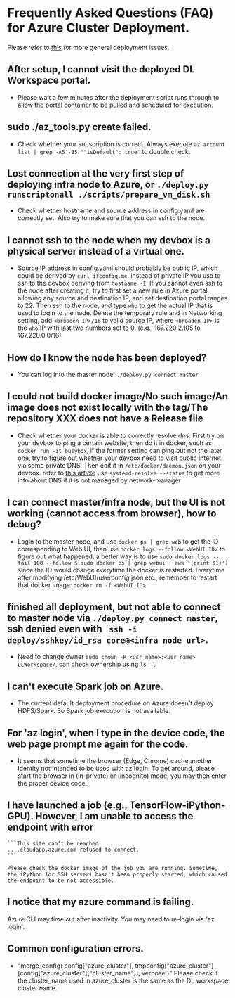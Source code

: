 # Frequently Asked Questions (FAQ) for Azure Cluster Deployment. 

Please refer to [this](../knownissues/Readme.md) for more general deployment issues. 

## After setup, I cannot visit the deployed DL Workspace portal. 

* Please wait a few minutes after the deployment script runs through to allow the portal container to be pulled and scheduled for execution. 

## sudo ./az_tools.py create failed.

* Check whether your subscription is correct. Always execute ```az account list | grep -A5 -B5 '"isDefault": true'``` to double check.

## Lost connection at the very first step of deploying infra node to Azure, or ```./deploy.py runscriptonall ./scripts/prepare_vm_disk.sh```

* Check whether hostname and source address in config.yaml are correctly set. Also try to make sure that you can ssh to the node.

## I cannot ssh to the node when my devbox is a physical server instead of a virtual one.

* Source IP address in config.yaml should probably be public IP, which could be derived by ```curl ifconfig.me```, instead of private IP you use to ssh to the devbox deriving from ```hostname -I```. If you cannot even ssh to the node after creating it, try to first set a new rule in Azure portal, allowing any source and destination IP, and set destination portal ranges to 22. Then ssh to the node, and type ```who``` to get the actual IP that is used to login to the node. Delete the temporary rule and in Networking setting, add `<broaden IP>/16` to valid source IP, where `<broaden IP>` is the ```who``` IP with last two numbers set to 0. (e.g., 167.220.2.105 to 167.220.0.0/16)

## How do I know the node has been deployed?

* You can log into the master node: ```./deploy.py connect master```

## I could not build docker image/No such image/An image does not exist locally with the tag/The repository XXX does not have a Release file

* Check whether your docker is able to correctly resolve dns. First try on your devbox to ping a certain website, then do it in docker, such as `docker run -it busybox`,
	if the former setting can ping but not the later one, try to figure out whether your devbox need to visit public Internet via some private DNS. Then edit it in `/etc/docker/daemon.json` on your devbox. refer to [this article](https://medium.com/@faithfulanere/solved-docker-build-could-not-resolve-archive-ubuntu-com-apt-get-fails-to-install-anything-9ea4dfdcdcf2)
	use `systemd-resolve --status` to get more info about DNS if it is not managed by network-manager

## I can connect master/infra node, but the UI is not working (cannot access from browser), how to debug?

* Login to the master node, and use ```docker ps | grep web``` to get the ID corresponding to Web UI, then use ```docker logs --follow <WebUI ID>``` to figure out what happened.
  a better way is to use ```sudo docker logs --tail 100 --follow $(sudo docker ps | grep webui | awk '{print $1}') ``` since the ID would change everytime the docker is restarted.
  Everytime after modifying /etc/WebUI/userconfig.json etc., remember to restart that docker image: ```docker rm -f <WebUI ID>```

## finished all deployment, but not able to connect to master node via ```./deploy.py connect master```, ssh denied even with ``` ssh -i deploy/sshkey/id_rsa core@<infra node url>```.  

* Need to change owner ```sudo chown -R <usr_name>:<usr_name> DLWorkspace/```, can check ownership using ```ls -l```

## I can't execute Spark job on Azure. 

* The current default deployment procedure on Azure doesn't deploy HDFS/Spark. So Spark job execution is not available. 

## For 'az login', when I type in the device code, the web page prompt me again for the code. 

* It seems that sometime the browser (Edge, Chrome) cache another identity not intended to be used with az login. To get around, please start the browser in (in-private) or (incognito) mode, you may then enter the proper device code. 

## I have launched a job (e.g., TensorFlow-iPython-GPU). However, I am unable to access the endpoint with error 

    ```This site can’t be reached
    ....cloudapp.azure.com refused to connect.
    ```

    Please check the docker image of the job you are running. Sometime, the iPython (or SSH server) hasn't been properly started, which caused the endpoint to be not accessible.  

## I notice that my azure command is failing. 

Azure CLI may time out after inactivity. You may need to re-login via 'az login'. 

## Common configuration errors. 

* "merge_config( config["azure_cluster"], tmpconfig["azure_cluster"][config["azure_cluster"]["cluster_name"]], verbose )"
  Please check if the cluster_name used in azure_cluster is the same as the DL workspace cluster name.